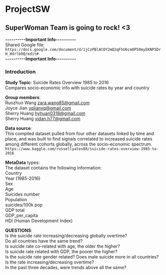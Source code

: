 # ProjectSW

## SuperWoman Team is going to rock! **<3**  

**----------Important Info----------**  
Shared Google file:  
`https://docs.google.com/document/d/1jCzPBlACOY2mQ2qFhU6cm0P50myEKNPSDrH_Hdrlb9Q/edit#`  
**----------Important Info----------**  

### Introduction ###  
**Study Topic**: Suicide Rates Overview 1985 to 2016  
Compares socio-economic info with suicide rates by year and country

**Group members**:  
Ruozhuo Wang zara.wang85@gmail.com  
Joyce Jian	yqjianyq@gmail.com  
Sherry Huang hyhuan0318@gmail.com  
Sherry Huang yidan.h77@gmail.com  


**Data source**:  
This compiled dataset pulled from four other datasets linked by time and place, and was built to find signals correlated to increased suicide rates among different cohorts globally, across the socio-economic spectrum.  
```https://www.kaggle.com/russellyates88/suicide-rates-overview-1985-to-2016```

**MetaData** types:  
The dataset contains the following information:  
    Country  
    Year (1985-2016)  
    Sex  
    Age  
    Suicides number  
    Population  
    suicides/100k pop  
    GDP total  
    GDP_per_capita  
    HDI (Human Development Index)  


**QUESTIONS**:  
    Is the suicide rate increasing/decreasing globally overtime?  
    Do all countries have the same trend?  
    Is suicide rate co-related with age, the older the higher?  
    Is suicide rate related with GDP, the poorer the higher?  
    Is the suicide rate gender related? Does male suicide more in all countries? Is the rate increasing/decreasing overtime?  
    In the past three decades, were trends above all the same?  


